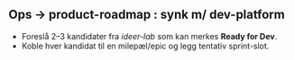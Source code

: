 ## Ops → product-roadmap : synk m/ dev-platform
- Foreslå 2–3 kandidater fra *ideer-lab* som kan merkes **Ready for Dev**.
- Koble hver kandidat til en milepæl/epic og legg tentativ sprint-slot.
